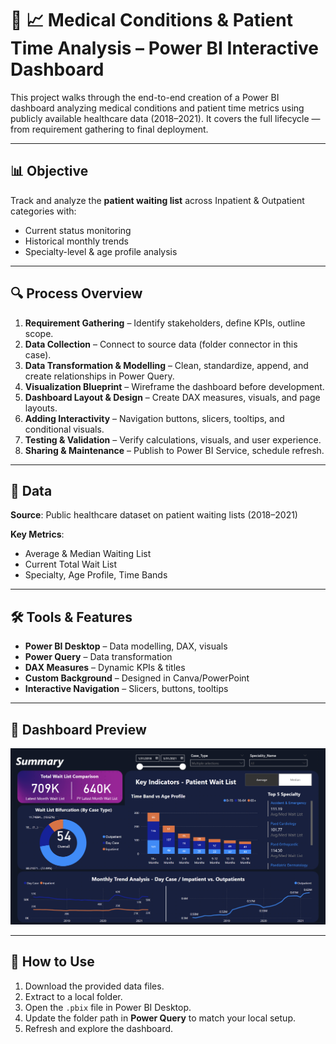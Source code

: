 # 🏥 📈 Medical Conditions & Patient Time Analysis – Power BI Interactive Dashboard

This project walks through the end-to-end creation of a Power BI dashboard analyzing medical conditions and patient time metrics using publicly available healthcare data (2018–2021).
It covers the full lifecycle — from requirement gathering to final deployment.

---

## 📊 Objective
Track and analyze the **patient waiting list** across Inpatient & Outpatient categories with:

- Current status monitoring  
- Historical monthly trends  
- Specialty-level & age profile analysis  

---

## 🔍 Process Overview
1. **Requirement Gathering** – Identify stakeholders, define KPIs, outline scope.  
2. **Data Collection** – Connect to source data (folder connector in this case).  
3. **Data Transformation & Modelling** – Clean, standardize, append, and create relationships in Power Query.  
4. **Visualization Blueprint** – Wireframe the dashboard before development.  
5. **Dashboard Layout & Design** – Create DAX measures, visuals, and page layouts.  
6. **Adding Interactivity** – Navigation buttons, slicers, tooltips, and conditional visuals.  
7. **Testing & Validation** – Verify calculations, visuals, and user experience.  
8. **Sharing & Maintenance** – Publish to Power BI Service, schedule refresh.  

---

## 📂 Data
**Source**: Public healthcare dataset on patient waiting lists (2018–2021)  

**Key Metrics**:
- Average & Median Waiting List  
- Current Total Wait List  
- Specialty, Age Profile, Time Bands  

---

## 🛠 Tools & Features
- **Power BI Desktop** – Data modelling, DAX, visuals  
- **Power Query** – Data transformation  
- **DAX Measures** – Dynamic KPIs & titles  
- **Custom Background** – Designed in Canva/PowerPoint  
- **Interactive Navigation** – Slicers, buttons, tooltips  

---

## 📸 Dashboard Preview
![Dashboard Screenshot](https://github.com/theabdulhadi/Healthcare-Dashboard-PowerBI/blob/main/Healthcare_Dashboard.png)

---

## 🚀 How to Use
1. Download the provided data files.  
2. Extract to a local folder.  
3. Open the `.pbix` file in Power BI Desktop.  
4. Update the folder path in **Power Query** to match your local setup.  
5. Refresh and explore the dashboard.  
